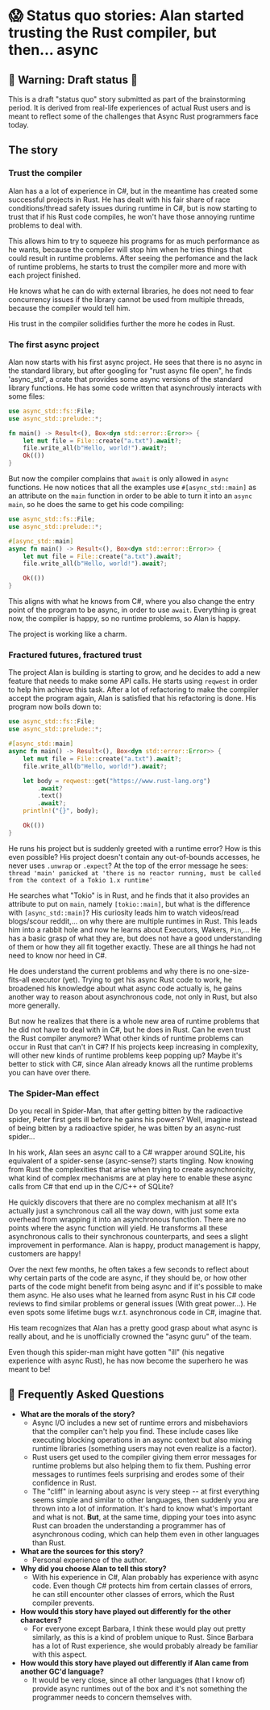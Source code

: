 # 😱 Status quo stories: Alan started trusting the Rust compiler, but then... async


## 🚧 Warning: Draft status 🚧

This is a draft "status quo" story submitted as part of the brainstorming period. It is derived from real-life experiences of actual Rust users and is meant to reflect some of the challenges that Async Rust programmers face today. 

## The story
### Trust the compiler
Alan has a a lot of experience in C#, but in the meantime has created some successful projects in Rust.
He has dealt with his fair share of race conditions/thread safety issues during runtime in C#, but is now starting to trust that if his Rust code compiles,
he won't have those annoying runtime problems to deal with.

This allows him to try to squeeze his programs for as much performance as he wants, because the compiler will stop him when he tries things that could result in runtime problems.
After seeing the perfomance and the lack of runtime problems, he starts to trust the compiler more and more with each project finished.

He knows what he can do with external libraries, he does not need to fear concurrency issues if the library cannot be used from multiple threads, because the compiler would tell him.

His trust in the compiler solidifies further the more he codes in Rust.

### The first async project
Alan now starts with his first async project. He sees that there is no async in the standard library, but after googling for "rust async file open", he finds 'async_std', a crate that provides some async versions of the standard library functions.
He has some code written that asynchrously interacts with some files:
```rust
use async_std::fs::File;
use async_std::prelude::*;

fn main() -> Result<(), Box<dyn std::error::Error>> {
    let mut file = File::create("a.txt").await?;
    file.write_all(b"Hello, world!").await?;
    Ok(())
}
```
But now the compiler complains that `await` is only allowed in `async` functions. He now notices that all the examples use `#[async_std::main]` 
as an attribute on the `main` function in order to be able to turn it into an `async main`, so he does the same to get his code compiling:
```rust
use async_std::fs::File;
use async_std::prelude::*;

#[async_std::main]
async fn main() -> Result<(), Box<dyn std::error::Error>> {
    let mut file = File::create("a.txt").await?;
    file.write_all(b"Hello, world!").await?;

    Ok(())
}
```

This aligns with what he knows from C#, where you also change the entry point of the program to be async, in order to use `await`.
Everything is great now, the compiler is happy, so no runtime problems, so Alan is happy.

The project is working like a charm.

### Fractured futures, fractured trust
The project Alan is building is starting to grow, and he decides to add a new feature that needs to make some API calls. He starts using `reqwest` in order to help him achieve this task.
After a lot of refactoring to make the compiler accept the program again, Alan is satisfied that his refactoring is done.
His program now boils down to:
```rust
use async_std::fs::File;
use async_std::prelude::*;

#[async_std::main]
async fn main() -> Result<(), Box<dyn std::error::Error>> {
    let mut file = File::create("a.txt").await?;
    file.write_all(b"Hello, world!").await?;

    let body = reqwest::get("https://www.rust-lang.org")
        .await?
        .text()
        .await?;
    println!("{}", body);

    Ok(())
}
```

He runs his project but is suddenly greeted with a runtime error? How is this even possible? His project doesn't contain any out-of-bounds accesses, he never uses `.unwrap` or `.expect`?
At the top of the error message he sees: `thread 'main' panicked at 'there is no reactor running, must be called from the context of a Tokio 1.x runtime'` 

He searches what "Tokio" is in Rust, and he finds that it also provides an attribute to put on `main`, namely `[tokio::main]`, but what is the difference with `[async_std::main]`? His curiosity leads him to watch videos/read blogs/scour reddit,... on why there are multiple runtimes in Rust. This leads him into a rabbit hole and now he learns about Executors, Wakers, `Pin`,... He has a basic grasp of what they are, but does not have a good understanding of them or how they all fit together exactly. These are all things he had not need to know nor heed in C#. 

He does understand the current problems and why there is no one-size-fits-all executor (yet). Trying to get his async Rust code to work, he broadened his knowledge about what async code actually is, he gains another way to reason about asynchronous code, not only in Rust, but also more generally.

But now he realizes that there is a whole new area of runtime problems that he did not have to deal with in C#, but he does in Rust.
Can he even trust the Rust compiler anymore? What other kinds of runtime problems can occur in Rust that can't in C#?
If his projects keep increasing in complexity, will other new kinds of runtime problems keep popping up? Maybe it's better to stick with C#, since Alan 
already knows all the runtime problems you can have over there.

### The Spider-Man effect
Do you recall in Spider-Man, that after getting bitten by the radioactive spider, Peter first gets ill before he gains his powers? Well, imagine instead of being bitten by a radioactive spider, he was bitten by an async-rust spider...

In his work, Alan sees an async call to a C# wrapper around SQLite, his equivalent of a spider-sense (async-sense?) starts tingling. Now knowing from Rust the complexities that arise when trying to create asynchronicity, what kind of complex mechanisms are at play here to enable these async calls from C# that end up in the C/C++ of SQLite?

He quickly discovers that there are no complex mechanism at all! It's actually just a synchronous call all the way down, with just some exta overhead from wrapping it into an asynchronous function. There are no points where the async function will yield. He transforms all these asynchronous calls to their synchronous counterparts, and sees a slight improvement in performance. Alan is happy, product management is happy, customers are happy!


Over the next few months, he often takes a few seconds to reflect about why certain parts of the code are async, if they should be, or how other parts of the code might benefit from being async and if it's possible to make them async. He also uses what he learned from async Rust in his C# code reviews to find similar problems or general issues (With great power...). He even spots some lifetime bugs w.r.t. asynchronous code in C#, imagine that.

His team recognizes that Alan has a pretty good grasp about what async is really about, and he is unofficially crowned the "async guru" of the team.


Even though this spider-man might have gotten "ill" (his negative experience with async Rust), he has now become the superhero he was meant to be!


## 🤔 Frequently Asked Questions

* **What are the morals of the story?**
    * Async I/O includes a new set of runtime errors and misbehaviors that the compiler can't help you find. These include cases like executing blocking operations
    in an async context but also mixing runtime libraries (something users may not even realize is a factor).
    * Rust users get used to the compiler giving them error messages for runtime problems but also helping them to fix them. Pushing error messages to runtimes
    feels surprising and erodes some of their confidence in Rust.
    * The "cliff" in learning about async is very steep -- at first everything seems simple and similar to other languages, then suddenly you are thrown into a lot of information. It's hard to know what's important and what is not. **But**, at the same time, dipping your toes into async Rust can broaden the understanding a programmer has of asynchronous coding, which can help them even in other languages than Rust.
* **What are the sources for this story?**
    * Personal experience of the author.
* **Why did you choose Alan to tell this story?**
    * With his experience in C#, Alan probably has experience with async code. Even though C# protects him from certain classes of errors,
    he can still encounter other classes of errors, which the Rust compiler prevents.
* **How would this story have played out differently for the other characters?**
    * For everyone except Barbara, I think these would play out pretty similarly, as this is a kind of problem unique to Rust. Since Barbara has a lot of Rust experience,
she would probably already be familiar with this aspect.
* **How would this story have played out differently if Alan came from another GC'd language?**
    * It would be very close, since all other languages (that I know of) provide async runtimes out of the box and it's not something the programmer needs to concern themselves with.